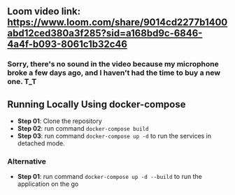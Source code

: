## Loom video link: https://www.loom.com/share/9014cd2277b1400abd12ced380a3f285?sid=a168bd9c-6846-4a4f-b093-8061c1b32c46

### Sorry, there's no sound in the video because my microphone broke a few days ago, and I haven't had the time to buy a new one. T_T

## Running Locally Using docker-compose
- **Step 01**: Clone the repository
- **Step 02**: run command `docker-compose build`
- **Step 03**: run command `docker-compose up -d` to run the services in detached mode.
### Alternative
- **Step 01**: run command `docker-compose up -d --build` to run the application on the go
